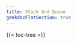 ```yaml
---
title: Stack And Queue
geekdocFlatSection: true
---
```




<!-- spellchecker-disable -->

{{< toc-tree >}}

<!-- spellchecker-enable